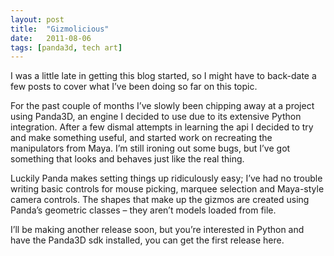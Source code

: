 ```yaml
---
layout: post
title:  "Gizmolicious"
date:   2011-08-06
tags: [panda3d, tech art]
---
```

I was a little late in getting this blog started, so I might have to back-date a few posts to cover what I’ve been doing so far on this topic.

For the past couple of months I’ve slowly been chipping away at a project using Panda3D, an engine I decided to use due to its extensive Python integration. After a few dismal attempts in learning the api I decided to try and make something useful, and started work on recreating the manipulators from Maya. I’m still ironing out some bugs, but I’ve got something that looks and behaves just like the real thing.

Luckily Panda makes setting things up ridiculously easy; I’ve had no trouble writing basic controls for mouse picking, marquee selection and Maya-style camera controls. The shapes that make up the gizmos are created using Panda’s geometric classes – they aren’t models loaded from file.

I’ll be making another release soon, but you’re interested in Python and have the Panda3D sdk installed, you can get the first release here.